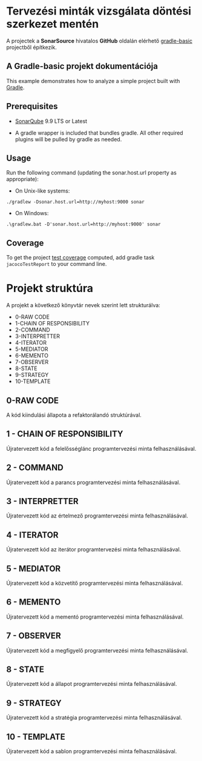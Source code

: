 # Tervezési minták vizsgálata döntési szerkezet mentén

A projectek a **SonarSource** hivatalos **GitHub** oldalán elérhető [gradle-basic](https://github.com/SonarSource/sonar-scanning-examples/tree/master/sonarqube-scanner-gradle/gradle-basic) projectből építkezik.

## A Gradle-basic projekt dokumentációja

This example demonstrates how to analyze a simple project built with [Gradle](https://gradle.org/).

## Prerequisites

- [SonarQube](http://www.sonarqube.org/downloads/) 9.9 LTS or Latest

- A gradle wrapper is included that bundles gradle. All other required plugins will be pulled by gradle as needed.

## Usage

Run the following command (updating the sonar.host.url property as appropriate):

- On Unix-like systems:

`./gradlew -Dsonar.host.url=http://myhost:9000 sonar`

- On Windows:

`.\gradlew.bat -D'sonar.host.url=http://myhost:9000' sonar`

## Coverage

To get the project [test coverage](https://community.sonarsource.com/t/coverage-test-data-importing-jacoco-coverage-report-in-xml-format) computed, add gradle task `jacocoTestReport` to your command line.

# Projekt struktúra

A projekt a következő könyvtár nevek szerint lett strukturálva:

- 0-RAW CODE
- 1-CHAIN OF RESPONSIBILITY
- 2-COMMAND
- 3-INTERPRETTER
- 4-ITERATOR
- 5-MEDIATOR
- 6-MEMENTO
- 7-OBSERVER
- 8-STATE
- 9-STRATEGY
- 10-TEMPLATE

## 0-RAW CODE

A kód kiindulási állapota a refaktorálandó struktúrával.

## 1 - CHAIN OF RESPONSIBILITY

Újratervezett kód a felelősséglánc programtervezési minta felhasználásával.

## 2 - COMMAND

Újratervezett kód a parancs programtervezési minta felhasználásával.

## 3 - INTERPRETTER

Újratervezett kód az értelmező programtervezési minta felhasználásával.

## 4 - ITERATOR

Újratervezett kód az iterátor programtervezési minta felhasználásával.

## 5 - MEDIATOR

Újratervezett kód a közvetítő programtervezési minta felhasználásával.

## 6 - MEMENTO

Újratervezett kód a mementó programtervezési minta felhasználásával.

## 7 - OBSERVER

Újratervezett kód a megfigyelő programtervezési minta felhasználásával.

## 8 - STATE

Újratervezett kód a állapot programtervezési minta felhasználásával.

## 9 - STRATEGY

Újratervezett kód a stratégia programtervezési minta felhasználásával.

## 10 - TEMPLATE

Újratervezett kód a sablon programtervezési minta felhasználásával.
